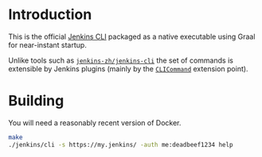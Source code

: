 # Introduction

This is the official [Jenkins CLI](https://www.jenkins.io/doc/book/managing/cli/) packaged as a native executable using Graal for near-instant startup.

Unlike tools such as [`jenkins-zh/jenkins-cli`](https://github.com/jenkins-zh/jenkins-cli) the set of commands is extensible by Jenkins plugins
(mainly by the [`CLICommand`](https://www.jenkins.io/doc/developer/extensions/jenkins-core/#clicommand) extension point).

# Building

You will need a reasonably recent version of Docker.

```bash
make
./jenkins/cli -s https://my.jenkins/ -auth me:deadbeef1234 help
```

